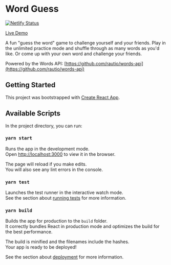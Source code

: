 # Word Guess

[![Netlify Status](https://api.netlify.com/api/v1/badges/1f8b91f8-7ee4-4503-bbfd-9574e7fa1abb/deploy-status)](https://app.netlify.com/sites/word-guessr/deploys)

[Live Demo](https://word-guessr.netlify.app/)

A fun "guess the word" game to challenge yourself and your friends. Play in the unlimited practice mode and shuffle through as many words as you'd like. Or come up with your own word and challenge your friends.

Powered by the Words API: [https://github.com/rautio/words-api](https://github.com/rautio/words-api)

## Getting Started

This project was bootstrapped with [Create React App](https://github.com/facebook/create-react-app).

## Available Scripts

In the project directory, you can run:

### `yarn start`

Runs the app in the development mode.\
Open [http://localhost:3000](http://localhost:3000) to view it in the browser.

The page will reload if you make edits.\
You will also see any lint errors in the console.

### `yarn test`

Launches the test runner in the interactive watch mode.\
See the section about [running tests](https://facebook.github.io/create-react-app/docs/running-tests) for more information.

### `yarn build`

Builds the app for production to the `build` folder.\
It correctly bundles React in production mode and optimizes the build for the best performance.

The build is minified and the filenames include the hashes.\
Your app is ready to be deployed!

See the section about [deployment](https://facebook.github.io/create-react-app/docs/deployment) for more information.
